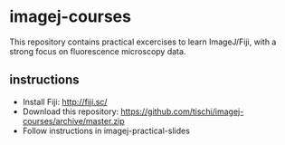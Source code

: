 # imagej-courses

This repository contains practical excercises to learn ImageJ/Fiji, with a strong focus on fluorescence microscopy data.

## instructions

- Install Fiji: http://fiji.sc/
- Download this repository: https://github.com/tischi/imagej-courses/archive/master.zip
- Follow instructions in imagej-practical-slides
